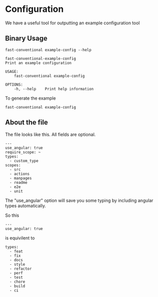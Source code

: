 # Configuration

We have a useful tool for outputting an example configuration tool

## Binary Usage

``` shell,script(name="help-example",expected_exit_code=0)
fast-conventional example-config --help
```

``` text,verify(script_name="help-example",stream=stdout)
fast-conventional-example-config 
Print an example configuration

USAGE:
    fast-conventional example-config

OPTIONS:
    -h, --help    Print help information
```

To generate the example

``` shell,script(name="example-config")
fast-conventional example-config
```

## About the file

The file looks like this. All fields are optional.

``` yaml,verify(name="example-config")
---
use_angular: true
require_scope: ~
types:
  - custom_type
scopes:
  - src
  - actions
  - manpages
  - readme
  - e2e
  - unit

```

The "use_angular" option will save you some typing by including angular
types automatically.

So this

``` yaml,skip()
---
use_angular: true
```

is equivilent to

``` yaml,skip()
types:
  - feat
  - fix
  - docs
  - style
  - refactor
  - perf
  - test
  - chore
  - build
  - ci
```
